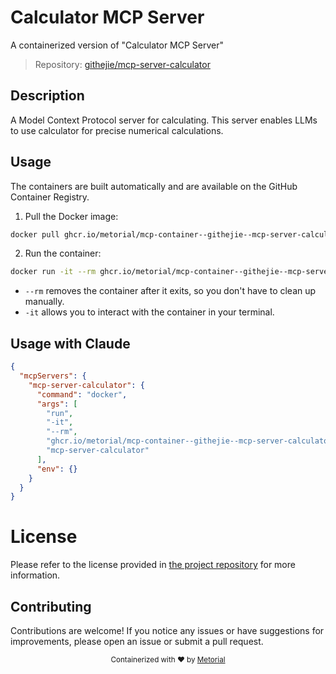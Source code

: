 
# Calculator MCP Server

A containerized version of "Calculator MCP Server"

> Repository: [githejie/mcp-server-calculator](https://github.com/githejie/mcp-server-calculator)

## Description

A Model Context Protocol server for calculating. This server enables LLMs to use calculator for precise numerical calculations.


## Usage

The containers are built automatically and are available on the GitHub Container Registry.

1. Pull the Docker image:

```bash
docker pull ghcr.io/metorial/mcp-container--githejie--mcp-server-calculator--mcp-server-calculator
```

2. Run the container:

```bash
docker run -it --rm ghcr.io/metorial/mcp-container--githejie--mcp-server-calculator--mcp-server-calculator 
```

- `--rm` removes the container after it exits, so you don't have to clean up manually.
- `-it` allows you to interact with the container in your terminal.



## Usage with Claude

```json
{
  "mcpServers": {
    "mcp-server-calculator": {
      "command": "docker",
      "args": [
        "run",
        "-it",
        "--rm",
        "ghcr.io/metorial/mcp-container--githejie--mcp-server-calculator--mcp-server-calculator",
        "mcp-server-calculator"
      ],
      "env": {}
    }
  }
}
```

# License

Please refer to the license provided in [the project repository](https://github.com/githejie/mcp-server-calculator) for more information.

## Contributing

Contributions are welcome! If you notice any issues or have suggestions for improvements, please open an issue or submit a pull request.

<div align="center">
  <sub>Containerized with ❤️ by <a href="https://metorial.com">Metorial</a></sub>
</div>
  